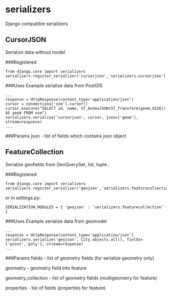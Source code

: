 serializers
===========
Django compatible serializers

CursorJSON
-----------
Serialize data without model


###Registered
```
from django.core import serializers
serializers.register_serializer('cursorjson','serializers.cursorjson')
```

###Uses
Example serialize data from PostGIS
```
...
response = HttpResponse(content_type='application/json')
cursor = connections['osm'].cursor()
cursor.execute("SELECT id, name, ST_AsGeoJSON(ST_Transform(geom,4326)) AS geom FROM osm")
serializers.serialize('cursorjson', cursor, json=['geom'], stream=response)
...
```

###Params
json - list of fields which contains json object


FeatureCollection
-------------
Serialize geofields from GeoQuerySet, list, tuple..

###Registered
```
from django.core import serializers
serializers.register_serializer('geojson','serializers.featurecollection')
```
or in settings.py:
```
SERIALIZATION_MODULES = { 'geojson' : 'serializers.featurecollection' }
```

###Uses
Example serialize data from geomodel
```
...
response = HttpResponse(content_type='application/json')
serializers.serialize('geojson', City.objects.all(), fields=['point','poly'], stream=response)
...
```

###Params
fields - list of geometry fields (for serialize geometry only)

geometry - geometry field into feature

geometry_collection - list of geometry fields (multigeometry for feature)

properties - list of fields (properties for feature)

